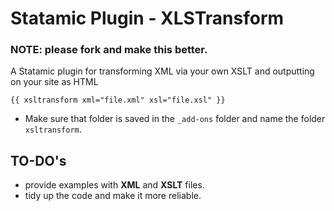 # Statamic Plugin - XLSTransform

### NOTE: please fork and make this better.

A Statamic plugin for transforming XML via your own XSLT and outputting on your site as HTML

`{{ xsltransform xml="file.xml" xsl="file.xsl" }}`

- Make sure that folder is saved in the `_add-ons` folder and name the folder `xsltransform`.

## TO-DO's

- provide examples with **XML** and **XSLT** files. 
- tidy up the code and make it more reliable. 
